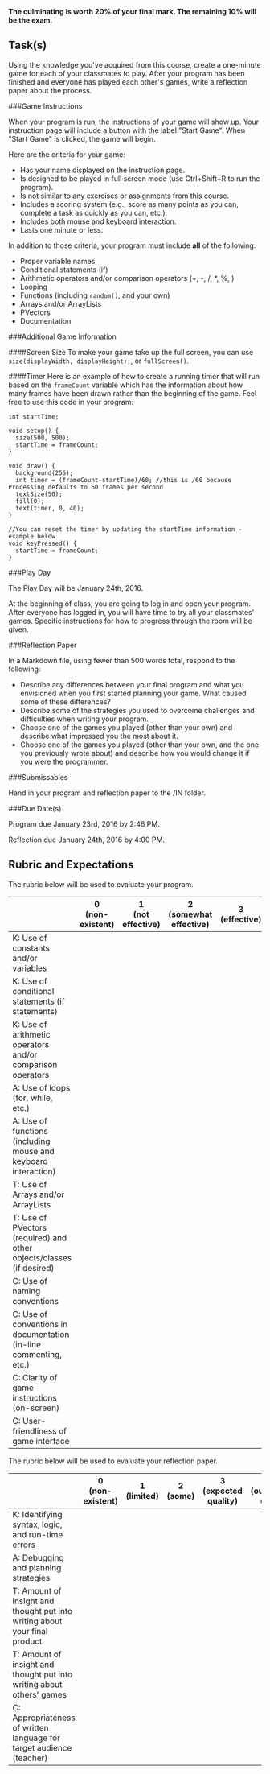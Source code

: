 **The culminating is worth 20% of your final mark. The remaining 10% will be the exam.**

Task(s)
-------

Using the knowledge you've acquired from this course, create a one-minute game for each of your classmates to play. After your program has been finished and everyone has played each other's games, write a reflection paper about the process.


###Game Instructions

When your program is run, the instructions of your game will show up. Your instruction page will include a button with the label "Start Game". When "Start Game" is clicked, the game will begin.

Here are the criteria for your game:
* Has your name displayed on the instruction page.
* Is designed to be played in full screen mode (use Ctrl+Shift+R to run the program).
* Is not similar to any exercises or assignments from this course.
* Includes a scoring system (e.g., score as many points as you can, complete a task as quickly as you can, etc.).
* Includes both mouse and keyboard interaction.
* Lasts one minute or less.

In addition to those criteria, your program must include **all** of the following:
* Proper variable names
* Conditional statements (if)
* Arithmetic operators and/or comparison operators (+, -, /, \*, %, )
* Looping
* Functions (including ```random()```, and your own)
* Arrays and/or ArrayLists
* PVectors
* Documentation


###Additional Game Information

####Screen Size
To make your game take up the full screen, you can use ```size(displayWidth, displayHeight);```, or ```fullScreen()```.

####Timer
Here is an example of how to create a running timer that will run based on the ```frameCount``` variable which has the information about how many frames have been drawn rather than the beginning of the game.  Feel free to use this code in
your program:

```processing
int startTime;

void setup() {
  size(500, 500);
  startTime = frameCount;
}

void draw() {
  background(255);
  int timer = (frameCount-startTime)/60; //this is /60 because Processing defaults to 60 frames per second
  textSize(50);
  fill(0);
  text(timer, 0, 40);
}

//You can reset the timer by updating the startTime information - example below
void keyPressed() {
  startTime = frameCount;
}

```


###Play Day

The Play Day will be January 24th, 2016.

At the beginning of class, you are going to log in and open your program. After everyone has logged in, you will have time to try all your classmates' games. Specific instructions for how to progress through the room will be given.


###Reflection Paper

In a Markdown file, using fewer than 500 words total, respond to the following:

* Describe any differences between your final program and what you envisioned when you first started planning your game. What caused some of these differences?
* Describe some of the strategies you used to overcome challenges and difficulties when writing your program.
* Choose one of the games you played (other than your own) and describe what impressed you the most about it.
* Choose one of the games you played (other than your own, and the one you previously wrote about) and describe how you would change it if you were the programmer.


###Submissables

Hand in your program and reflection paper to the /IN folder.


###Due Date(s)

Program due January 23rd, 2016 by 2:46 PM.

Reflection due January 24th, 2016 by 4:00 PM.


Rubric and Expectations
-----------------------

The rubric below will be used to evaluate your program.

| | 0 <br> (non-existent) | 1 <br> (not effective) | 2 <br> (somewhat effective) | 3 <br> (effective) | 4 <br> (very effective) |
| --- | --- | --- | --- | --- | --- |
| K: Use of constants and/or variables  | | | | | |
| K: Use of conditional statements (if statements)  | | | | | |
| K: Use of arithmetic operators and/or comparison operators  | | | | | |
| A: Use of loops (for, while, etc.)  | | | | | |
| A: Use of functions (including mouse and keyboard interaction)  | | | | | |
| T: Use of Arrays and/or ArrayLists  | | | | | |
| T: Use of PVectors (required) and other objects/classes (if desired)  | | | | | |
| C: Use of naming conventions | | | | | |
| C: Use of conventions in documentation (in-line commenting, etc.)  | | | | | |
| C: Clarity of game instructions (on-screen)  | | | | | |
| C: User-friendliness of game interface  | | | | | |

The rubric below will be used to evaluate your reflection paper.

| | 0 <br> (non-existent) | 1 <br> (limited) | 2 <br> (some) | 3 <br> (expected quality) | 4 <br> (outstanding quality) |
| --- | --- | --- | --- | --- | --- |
| K: Identifying syntax, logic, and run-time errors  | | | | | |
| A: Debugging and planning strategies  | | | | | |
| T: Amount of insight and thought put into writing about your final product | | | | | |
| T: Amount of insight and thought put into writing about others' games | | | | | |
| C: Appropriateness of written language for target audience (teacher) | | | | | |
